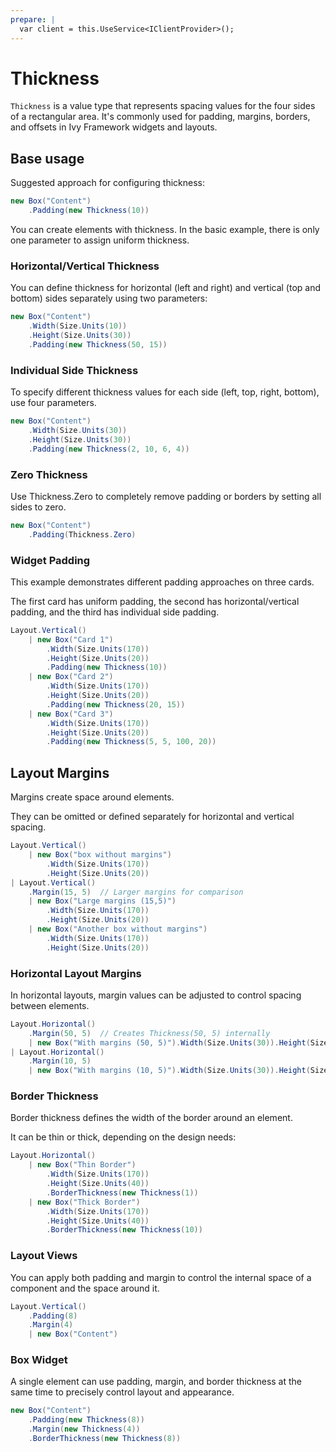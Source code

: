 ```yaml
---
prepare: |
  var client = this.UseService<IClientProvider>();
---
```


# Thickness

`Thickness` is a value type that represents spacing values for the four sides of a rectangular area. It's commonly used for padding, margins, borders, and offsets in Ivy Framework widgets and layouts.

## Base usage

Suggested approach for configuring thickness:

```csharp demo-tabs ivy-bg
new Box("Content")
    .Padding(new Thickness(10))
```

You can create elements with thickness. In the basic example, there is only one parameter to assign uniform thickness.

### Horizontal/Vertical Thickness

You can define thickness for horizontal (left and right) and vertical (top and bottom) sides separately using two parameters:

```csharp demo-tabs ivy-bg
new Box("Content")
    .Width(Size.Units(10))
    .Height(Size.Units(30))
    .Padding(new Thickness(50, 15))
```

### Individual Side Thickness

To specify different thickness values for each side (left, top, right, bottom), use four parameters.

```csharp demo-tabs ivy-bg
new Box("Content")
    .Width(Size.Units(30))
    .Height(Size.Units(30))
    .Padding(new Thickness(2, 10, 6, 4))
```

### Zero Thickness

Use Thickness.Zero to completely remove padding or borders by setting all sides to zero.

```csharp demo-tabs ivy-bg
new Box("Content")
    .Padding(Thickness.Zero)
```

### Widget Padding

This example demonstrates different padding approaches on three cards.

The first card has uniform padding, the second has horizontal/vertical padding, and the third has individual side padding.

```csharp demo-tabs ivy-bg
Layout.Vertical()
    | new Box("Card 1")
        .Width(Size.Units(170))
        .Height(Size.Units(20))
        .Padding(new Thickness(10))
    | new Box("Card 2")
        .Width(Size.Units(170))
        .Height(Size.Units(20))
        .Padding(new Thickness(20, 15))
    | new Box("Card 3")
        .Width(Size.Units(170))
        .Height(Size.Units(20))
        .Padding(new Thickness(5, 5, 100, 20))
```

## Layout Margins

Margins create space around elements.

They can be omitted or defined separately for horizontal and vertical spacing.

```csharp demo-tabs ivy-bg
Layout.Vertical()
    | new Box("box without margins")
        .Width(Size.Units(170))
        .Height(Size.Units(20))
| Layout.Vertical()
    .Margin(15, 5)  // Larger margins for comparison
    | new Box("Large margins (15,5)")
        .Width(Size.Units(170))
        .Height(Size.Units(20))
    | new Box("Another box without margins")
        .Width(Size.Units(170))
        .Height(Size.Units(20))
```

### Horizontal Layout Margins

In horizontal layouts, margin values can be adjusted to control spacing between elements.

```csharp demo-tabs ivy-bg
Layout.Horizontal()
    .Margin(50, 5)  // Creates Thickness(50, 5) internally
    | new Box("With margins (50, 5)").Width(Size.Units(30)).Height(Size.Units(20))
| Layout.Horizontal()
    .Margin(10, 5)
    | new Box("With margins (10, 5)").Width(Size.Units(30)).Height(Size.Units(20))
```

### Border Thickness

Border thickness defines the width of the border around an element.

It can be thin or thick, depending on the design needs:

```csharp demo-tabs ivy-bg
Layout.Horizontal()
    | new Box("Thin Border")
        .Width(Size.Units(170))
        .Height(Size.Units(40))
        .BorderThickness(new Thickness(1))
    | new Box("Thick Border")
        .Width(Size.Units(170))
        .Height(Size.Units(40))
        .BorderThickness(new Thickness(10))
```

### Layout Views

You can apply both padding and margin to control the internal space of a component and the space around it.

```csharp demo-tabs ivy-bg
Layout.Vertical()
    .Padding(8)
    .Margin(4)  
    | new Box("Content")
```

### Box Widget

A single element can use padding, margin, and border thickness at the same time to precisely control layout and appearance.

```csharp demo-tabs ivy-bg
new Box("Content")
    .Padding(new Thickness(8))
    .Margin(new Thickness(4))
    .BorderThickness(new Thickness(8))
```

<WidgetDocs Type="Ivy.Shared.Thickness" SourceUrl="https://github.com/Ivy-Interactive/Ivy-Framework/blob/main/Ivy/Shared/Thickness.cs"/>
